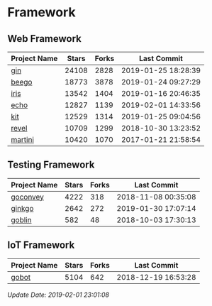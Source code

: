 # Framework

## Web Framework

| Project Name | Stars | Forks | Last Commit |
| ------------ | ----- | ----- | ----------- |
| [gin](https://github.com/gin-gonic/gin) | 24108 | 2828 | 2019-01-25 18:28:39 |
| [beego](https://github.com/astaxie/beego) | 18773 | 3878 | 2019-01-24 09:27:29 |
| [iris](https://github.com/kataras/iris) | 13542 | 1404 | 2019-01-16 20:46:35 |
| [echo](https://github.com/labstack/echo) | 12827 | 1139 | 2019-02-01 14:33:56 |
| [kit](https://github.com/go-kit/kit) | 12529 | 1314 | 2019-01-25 09:04:56 |
| [revel](https://github.com/revel/revel) | 10709 | 1299 | 2018-10-30 13:23:52 |
| [martini](https://github.com/go-martini/martini) | 10420 | 1070 | 2017-01-21 21:58:54 |

## Testing Framework

| Project Name | Stars | Forks | Last Commit |
| ------------ | ----- | ----- | ----------- |
| [goconvey](https://github.com/smartystreets/goconvey) | 4222 | 318 | 2018-11-08 00:35:08 |
| [ginkgo](https://github.com/onsi/ginkgo) | 2642 | 272 | 2019-01-30 17:07:14 |
| [goblin](https://github.com/franela/goblin) | 582 | 48 | 2018-10-03 17:30:13 |

## IoT Framework

| Project Name | Stars | Forks | Last Commit |
| ------------ | ----- | ----- | ----------- |
| [gobot](https://github.com/hybridgroup/gobot) | 5104 | 642 | 2018-12-19 16:53:28 |

*Update Date: 2019-02-01 23:01:08*